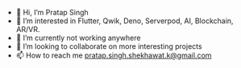 - 👋 Hi, I’m Pratap Singh
- 👀 I’m interested in Flutter, Qwik, Deno, Serverpod, AI, Blockchain, AR/VR. 
- 🌱 I’m currently not working anywhere
- 💞️ I’m looking to collaborate on more interesting projects
- 📫 How to reach me pratap.singh.shekhawat.k@gmail.com

<!---
ps6067966/ps6067966 is a ✨ special ✨ repository because its `README.md` (this file) appears on your GitHub profile.
You can click the Preview link to take a look at your changes.
--->
